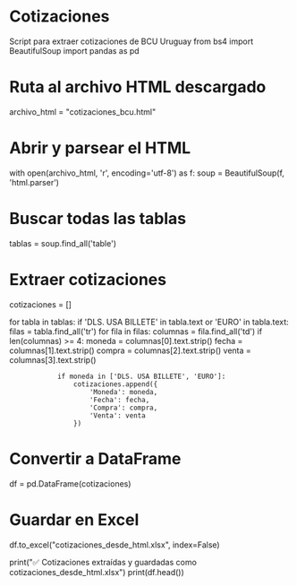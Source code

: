 # Cotizaciones
Script para extraer cotizaciones de BCU Uruguay
from bs4 import BeautifulSoup
import pandas as pd

# Ruta al archivo HTML descargado
archivo_html = "cotizaciones_bcu.html"

# Abrir y parsear el HTML
with open(archivo_html, 'r', encoding='utf-8') as f:
    soup = BeautifulSoup(f, 'html.parser')

# Buscar todas las tablas
tablas = soup.find_all('table')

# Extraer cotizaciones
cotizaciones = []

for tabla in tablas:
    if 'DLS. USA BILLETE' in tabla.text or 'EURO' in tabla.text:
        filas = tabla.find_all('tr')
        for fila in filas:
            columnas = fila.find_all('td')
            if len(columnas) >= 4:
                moneda = columnas[0].text.strip()
                fecha = columnas[1].text.strip()
                compra = columnas[2].text.strip()
                venta = columnas[3].text.strip()

                if moneda in ['DLS. USA BILLETE', 'EURO']:
                    cotizaciones.append({
                        'Moneda': moneda,
                        'Fecha': fecha,
                        'Compra': compra,
                        'Venta': venta
                    })

# Convertir a DataFrame
df = pd.DataFrame(cotizaciones)

# Guardar en Excel
df.to_excel("cotizaciones_desde_html.xlsx", index=False)

print("✅ Cotizaciones extraídas y guardadas como cotizaciones_desde_html.xlsx")
print(df.head())

